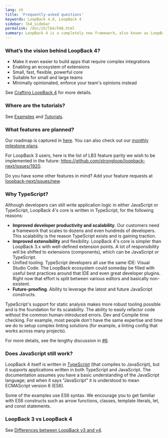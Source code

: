 ```yaml
---
lang: zh
title: 'Frequently-asked questions'
keywords: LoopBack 4.0, LoopBack 4
sidebar: lb4_sidebar
permalink: /doc/zh/lb4/FAQ.html
summary: LoopBack 4 is a completely new framework, also known as LoopBack-Next.
---
```


### What’s the vision behind LoopBack 4?

- Make it even easier to build apps that require complex integrations
- Enabling an ecosystem of extensions
- Small, fast, flexible, powerful core
- Suitable for small and large teams
- Minimally opinionated, enforce your team's opinions instead

See [Crafting LoopBack 4](Crafting-LoopBack-4.md) for more details.

### Where are the tutorials?

See [Examples](Examples.md) and [Tutorials](Tutorials.md).

### What features are planned?

Our roadmap is captured in
[here](https://github.com/strongloop/loopback-next/labels/roadmap). You can also
check out our
[monthly milestone plans](https://github.com/strongloop/loopback-next/labels/Monthly%20Milestone).

For LoopBack 3 users, here is the list of LB3 feature parity we wish to be
implemented in the future:
https://github.com/strongloop/loopback-next/issues/1920.

Do you have some other features in mind? Add your feature requests at
[loopback-next/issues/new](https://github.com/strongloop/loopback-next/issues/new).

### Why TypeScript?

Although developers can still write application logic in either JavaScript or
TypeScript, LoopBack 4's core is written in TypeScript, for the following
reasons:

- **Improved developer productivity and scalability**. Our customers need a
  framework that scales to dozens and even hundreds of developers. This
  scalability is the reason TypeScript exists and is gaining traction.
- **Improved extensibility** and flexibility. LoopBack 4's core is simpler than
  LoopBack 3.x with well-defined extension points. A lot of responsibility will
  be shifted to extensions (components), which can be JavaScript or TypeScript.
- Unified tooling. TypeScript developers all use the same IDE: Visual Studio
  Code. The LoopBack ecosystem could someday be filled with useful best
  practices around that IDE and even great developer plugins. Right now that
  effort is split between various editors and basically non-existent.
- **Future-proofing**. Ability to leverage the latest and future JavaScript
  constructs.

TypeScript's support for static analysis makes more robust tooling possible and
is the foundation for its scalability. The ability to easily refactor code
without the common human-introduced errors. Dev and Compile time checking. For
example, most people don't have the same expertise and time we do to setup
complex linting solutions (for example, a linting config that works across many
projects).

For more details, see the lengthy discussion in
[#6](https://github.com/strongloop/loopback-next/issues/6).

### Does JavaScript still work?

LoopBack 4 itself is written in [TypeScript](https://www.typescriptlang.org)
(that compiles to JavaScript), but it supports applications written in both
TypeScript and JavaScript. The documentation assumes you have a basic
understanding of the JavaScript language; and when it says "JavaScript" it is
understood to mean ECMAScript version 6 (ES6).

Some of the examples use ES6 syntax. We encourage you to get familiar with ES6
constructs such as arrow functions, classes, template literals, let, and const
statements.

### LoopBack 3 vs LoopBack 4

See [Differences between LoopBack v3 and v4](LoopBack-3.x.md).
